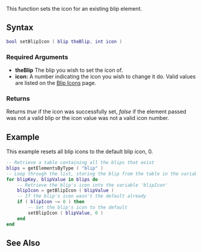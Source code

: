 This function sets the icon for an existing blip element.

Syntax
------

``` lua
bool setBlipIcon ( blip theBlip, int icon )
```

### Required Arguments

-   **theBlip** The blip you wish to set the icon of.
-   **icon:** A number indicating the icon you wish to change it do. Valid values are listed on the [Blip Icons](/docs/blip_icons.md "wikilink") page.

### Returns

Returns *true* if the icon was successfully set, *false* if the element passed was not a valid blip or the icon value was not a valid icon number.

Example
-------

This example resets all blip icons to the default blip icon, 0.

``` lua
-- Retrieve a table containing all the blips that exist
blips = getElementsByType ( "blip" )
-- Loop through the list, storing the blip from the table in the variable blipValue
for blipKey, blipValue in blips do
    -- Retrieve the blip's icon into the variable 'blipIcon'
    blipIcon = getBlipIcon ( blipValue )
    -- If the blip's icon wasn't the default already
    if ( blipIcon ~= 0 ) then
        -- Set the blip's icon to the default
        setBlipIcon ( blipValue, 0 )
    end
end
```

See Also
--------
